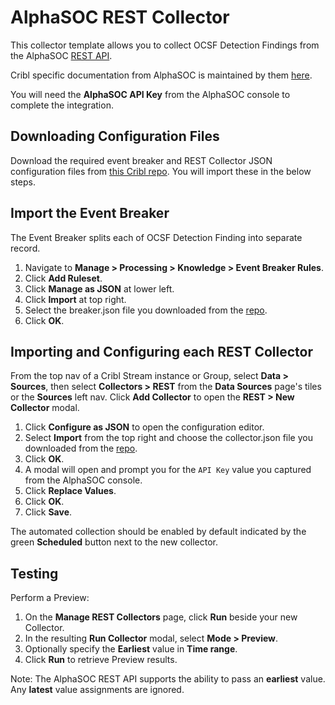 # AlphaSOC REST Collector

This collector template allows you to collect OCSF Detection Findings from the AlphaSOC [REST API](https://docs.alphasoc.com/api_reference/).

Cribl specific documentation from AlphaSOC is maintained by them [here](https://docs.alphasoc.com/escalating_findings/transports/cribl/).

You will need the **AlphaSOC API Key** from the AlphaSOC console to complete the integration.

## Downloading Configuration Files

Download the required event breaker and REST Collector JSON configuration files from [this Cribl repo](https://github.com/criblio/collector-templates/tree/main/collectors/rest/alphasoc). You will import these in the below steps. 

## Import the Event Breaker

The Event Breaker splits each of OCSF Detection Finding into separate record.

1. Navigate to **Manage > Processing > Knowledge > Event Breaker Rules**.
2. Click **Add Ruleset**.
3. Click **Manage as JSON** at lower left.
4. Click **Import** at top right.
5. Select the breaker.json file you downloaded from the [repo](https://github.com/criblio/collector-templates/tree/main/collectors/rest/alphasoc).
6. Click **OK**.

## Importing and Configuring each REST Collector

From the top nav of a Cribl Stream instance or Group, select **Data > Sources**, then select **Collectors > REST** from the **Data Sources** page's tiles or the **Sources** left nav. Click **Add Collector** to open the **REST > New Collector** modal.

1. Click **Configure as JSON** to open the configuration editor.
2. Select **Import** from the top right and choose the collector.json file you downloaded from the [repo](https://github.com/criblio/collector-templates/tree/main/collectors/rest/alphasoc).
3. Click **OK**.
4. A modal will open and prompt you for the `API Key` value you captured from the AlphaSOC console. 
5. Click **Replace Values**.
6. Click **OK**.
7. Click **Save**.

The automated collection should be enabled by default indicated by the green **Scheduled** button next to the new collector.

## Testing
Perform a Preview:

1. On the **Manage REST Collectors** page, click **Run** beside your new Collector.
2. In the resulting **Run Collector** modal, select **Mode > Preview**.
3. Optionally specify the **Earliest** value in **Time range**.
4. Click **Run** to retrieve Preview results.


Note: The AlphaSOC REST API supports the ability to pass an **earliest** value.  Any **latest** value assignments are ignored.
